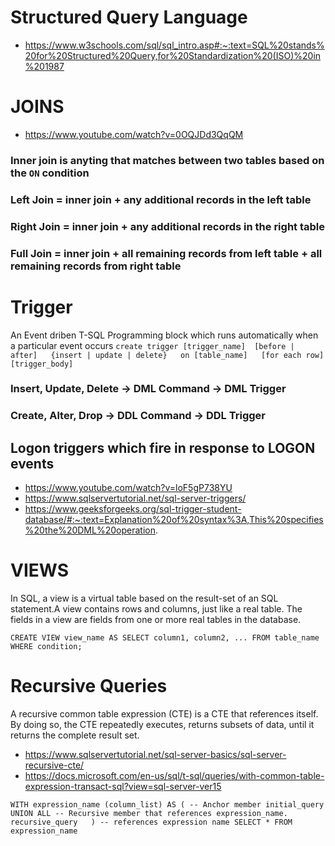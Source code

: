 #  Structured Query Language
  - https://www.w3schools.com/sql/sql_intro.asp#:~:text=SQL%20stands%20for%20Structured%20Query,for%20Standardization%20(ISO)%20in%201987

# JOINS
  - https://www.youtube.com/watch?v=0OQJDd3QqQM

 ### Inner join is anyting that matches between two tables based on the `ON` condition

 ### Left Join = inner join + any additional records in the left table
 ### Right Join = inner join + any additional records in the right table
 ### Full Join = inner join + all remaining records from left table + all remaining records from right table
  
# Trigger
  An Event driben T-SQL Programming block which runs automatically when a particular event occurs
  ` create trigger [trigger_name] 
    [before | after]  
    {insert | update | delete}  
    on [table_name]  
    [for each row]  
    [trigger_body] `
    
  ### Insert, Update, Delete -> DML Command -> DML Trigger
  ### Create, Alter, Drop -> DDL Command -> DDL Trigger
  ## Logon triggers which fire in response to LOGON events
  - https://www.youtube.com/watch?v=loF5gP738YU
  - https://www.sqlservertutorial.net/sql-server-triggers/
  - https://www.geeksforgeeks.org/sql-trigger-student-database/#:~:text=Explanation%20of%20syntax%3A,This%20specifies%20the%20DML%20operation.
 
  
# VIEWS
  In SQL, a view is a virtual table based on the result-set of an SQL statement.A view contains rows and columns, 
  just like a real table. The fields in a view are fields from one or more real tables in the database.
  
  ` CREATE VIEW view_name AS
    SELECT column1, column2, ...
    FROM table_name
    WHERE condition; `
    
# Recursive Queries
  A recursive common table expression (CTE) is a CTE that references itself. By doing so, 
  the CTE repeatedly executes, returns subsets of data, until it returns the complete result set.
  - https://www.sqlservertutorial.net/sql-server-basics/sql-server-recursive-cte/
  - https://docs.microsoft.com/en-us/sql/t-sql/queries/with-common-table-expression-transact-sql?view=sql-server-ver15
  
  ` WITH expression_name (column_list)
    AS
    (
        -- Anchor member
        initial_query  
        UNION ALL
        -- Recursive member that references expression_name.
        recursive_query  
    )
    -- references expression name
    SELECT *
    FROM   expression_name `
    
    
    
